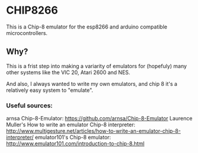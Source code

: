# CHIP8266
This is a Chip-8 emulator for the esp8266 and arduino compatible microcontrollers.
## Why?
This is a frist step into making a variarity of emulators for (hopefuly) many other systems like the VIC 20, Atari 2600 and NES.

And also, I always wanted to write my own emulators, and chip 8 it's a relatively easy system to "emulate".

### Useful sources:
arnsa Chip-8-Emulator: https://github.com/arnsa/Chip-8-Emulator
Laurence Muller's How to write an emulator Chip-8 interpreter:
http://www.multigesture.net/articles/how-to-write-an-emulator-chip-8-interpreter/
emulator101's Chip-8 emulator:
http://www.emulator101.com/introduction-to-chip-8.html
